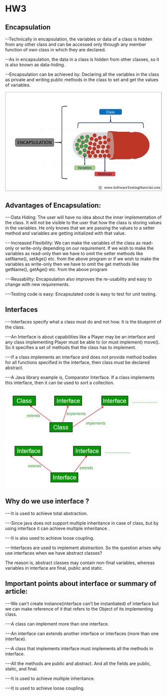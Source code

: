 # HW3

## **Encapsulation**

--Technically in encapsulation, the variables or data of a class is hidden from any other class and can be accessed only through any member function of own class in which they are declared.

--As in encapsulation, the data in a class is hidden from other classes, so it is also known as data-hiding.

--Encapsulation can be achieved by: Declaring all the variables in the class as private and writing public methods in the class to set and get the values of variables.

![GitHub Logo](Encapsulation.png)

## **Advantages of Encapsulation:**

---Data Hiding: The user will have no idea about the inner implementation of the class. It will not be visible to the user that how the class is storing values in the variables. He only knows that we are passing the values to a setter method and variables are getting initialized with that value.

---Increased Flexibility: We can make the variables of the class as read-only or write-only depending on our requirement. If we wish to make the variables as read-only then we have to omit the setter methods like setName(), setAge() etc. from the above program or if we wish to make the variables as write-only then we have to omit the get methods like getName(), getAge() etc. from the above program

---Reusability: Encapsulation also improves the re-usability and easy to change with new requirements.

---Testing code is easy: Encapsulated code is easy to test for unit testing.

## **Interfaces**


---Interfaces specify what a class must do and not how. It is the blueprint of the class.

---An Interface is about capabilities like a Player may be an interface and any class implementing Player must be able to (or must implement) move(). So it specifies a set of methods that the class has to implement.

---If a class implements an interface and does not provide method bodies for all functions specified in the interface, then class must be declared abstract.

---A Java library example is, Comparator Interface. If a class implements this interface, then it can be used to sort a collection.


![GitHub Logo](extends.png)

## **Why do we use interface ?**

---It is used to achieve total abstraction.

---Since java does not support multiple inheritance in case of class, but by using interface it can achieve multiple inheritance .

---It is also used to achieve loose coupling.

---Interfaces are used to implement abstraction. So the question arises why use interfaces when we have abstract classes?

The reason is, abstract classes may contain non-final variables, whereas variables in interface are final, public and static. 

## **Important points about interface or summary of article:**

---We can’t create instance(interface can’t be instantiated) of interface but we can make reference of it that refers to the Object of its implementing class.

---A class can implement more than one interface.

---An interface can extends another interface or interfaces (more than one interface).

---A class that implements interface must implements all the methods in interface.

---All the methods are public and abstract. And all the fields are public, static, and final.

---It is used to achieve multiple inheritance.

---It is used to achieve loose coupling.

